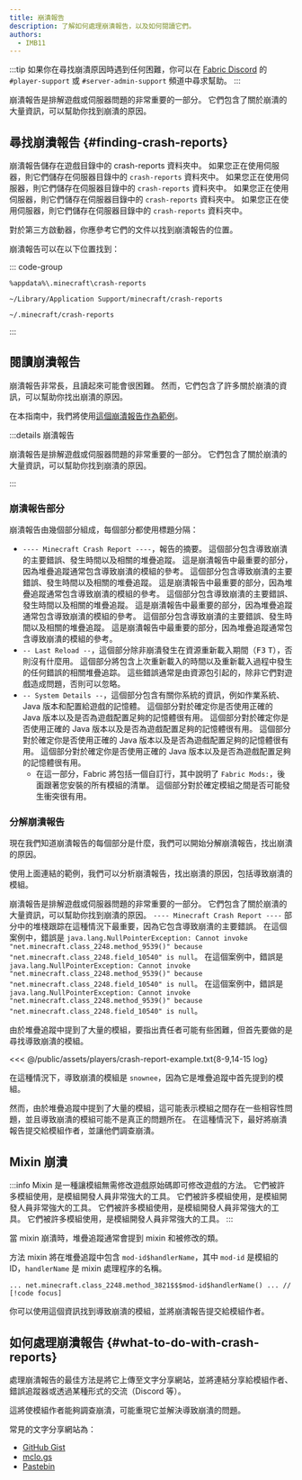 ```yaml
---
title: 崩潰報告
description: 了解如何處理崩潰報告，以及如何閱讀它們。
authors:
  - IMB11
---
```


:::tip
如果你在尋找崩潰原因時遇到任何困難，你可以在 [Fabric Discord](https://discord.gg/v6v4pMv) 的 `#player-support` 或 `#server-admin-support` 頻道中尋求幫助。
:::

崩潰報告是排解遊戲或伺服器問題的非常重要的一部分。 它們包含了關於崩潰的大量資訊，可以幫助你找到崩潰的原因。

## 尋找崩潰報告 {#finding-crash-reports}

崩潰報告儲存在遊戲目錄中的 crash-reports 資料夾中。 如果您正在使用伺服器，則它們儲存在伺服器目錄中的 `crash-reports` 資料夾中。 如果您正在使用伺服器，則它們儲存在伺服器目錄中的 `crash-reports` 資料夾中。 如果您正在使用伺服器，則它們儲存在伺服器目錄中的 `crash-reports` 資料夾中。 如果您正在使用伺服器，則它們儲存在伺服器目錄中的 `crash-reports` 資料夾中。

對於第三方啟動器，你應參考它們的文件以找到崩潰報告的位置。

崩潰報告可以在以下位置找到：

::: code-group

```:no-line-numbers [Windows]
%appdata%\.minecraft\crash-reports
```

```:no-line-numbers [macOS]
~/Library/Application Support/minecraft/crash-reports
```

```:no-line-numbers [Linux]
~/.minecraft/crash-reports
```

:::

## 閱讀崩潰報告

崩潰報告非常長，且讀起來可能會很困難。 然而，它們包含了許多關於崩潰的資訊，可以幫助你找出崩潰的原因。

在本指南中，我們將使用[這個崩潰報告作為範例](https://github.com/FabricMC/fabric-docs/blob/main/public/assets/players/crash-report-example.txt)。

:::details 崩潰報告

崩潰報告是排解遊戲或伺服器問題的非常重要的一部分。 它們包含了關於崩潰的大量資訊，可以幫助你找到崩潰的原因。

:::

### 崩潰報告部分

崩潰報告由幾個部分組成，每個部分都使用標題分隔：

- `---- Minecraft Crash Report ----`，報告的摘要。 這個部分包含導致崩潰的主要錯誤、發生時間以及相關的堆疊追蹤。 這是崩潰報告中最重要的部分，因為堆疊追蹤通常包含導致崩潰的模組的參考。 這個部分包含導致崩潰的主要錯誤、發生時間以及相關的堆疊追蹤。 這是崩潰報告中最重要的部分，因為堆疊追蹤通常包含導致崩潰的模組的參考。 這個部分包含導致崩潰的主要錯誤、發生時間以及相關的堆疊追蹤。 這是崩潰報告中最重要的部分，因為堆疊追蹤通常包含導致崩潰的模組的參考。 這個部分包含導致崩潰的主要錯誤、發生時間以及相關的堆疊追蹤。 這是崩潰報告中最重要的部分，因為堆疊追蹤通常包含導致崩潰的模組的參考。
- `-- Last Reload --`，這個部分除非崩潰發生在資源重新載入期間（<kbd>F3</kbd> <kbd>T</kbd>），否則沒有什麼用。 這個部分將包含上次重新載入的時間以及重新載入過程中發生的任何錯誤的相關堆疊追踪。 這些錯誤通常是由資源包引起的，除非它們對遊戲造成問題，否則可以忽略。
- `-- System Details --`，這個部分包含有關你系統的資訊，例如作業系統、Java 版本和配置給遊戲的記憶體。 這個部分對於確定你是否使用正確的 Java 版本以及是否為遊戲配置足夠的記憶體很有用。 這個部分對於確定你是否使用正確的 Java 版本以及是否為遊戲配置足夠的記憶體很有用。 這個部分對於確定你是否使用正確的 Java 版本以及是否為遊戲配置足夠的記憶體很有用。 這個部分對於確定你是否使用正確的 Java 版本以及是否為遊戲配置足夠的記憶體很有用。
  - 在這一部分，Fabric 將包括一個自訂行，其中說明了 `Fabric Mods:`，後面跟著您安裝的所有模組的清單。 這個部分對於確定模組之間是否可能發生衝突很有用。

### 分解崩潰報告

現在我們知道崩潰報告的每個部分是什麼，我們可以開始分解崩潰報告，找出崩潰的原因。

使用上面連結的範例，我們可以分析崩潰報告，找出崩潰的原因，包括導致崩潰的模組。

崩潰報告是排解遊戲或伺服器問題的非常重要的一部分。 它們包含了關於崩潰的大量資訊，可以幫助你找到崩潰的原因。 `---- Minecraft Crash Report ----` 部分中的堆棧跟踪在這種情況下最重要，因為它包含導致崩潰的主要錯誤。 在這個案例中，錯誤是 `java.lang.NullPointerException: Cannot invoke "net.minecraft.class_2248.method_9539()" because "net.minecraft.class_2248.field_10540" is null`。 在這個案例中，錯誤是 `java.lang.NullPointerException: Cannot invoke "net.minecraft.class_2248.method_9539()" because "net.minecraft.class_2248.field_10540" is null`。 在這個案例中，錯誤是 `java.lang.NullPointerException: Cannot invoke "net.minecraft.class_2248.method_9539()" because "net.minecraft.class_2248.field_10540" is null`。

由於堆疊追蹤中提到了大量的模組，要指出責任者可能有些困難，但首先要做的是尋找導致崩潰的模組。

<!-- TODO: show part of this file -->

<<< @/public/assets/players/crash-report-example.txt{8-9,14-15 log}

在這種情況下，導致崩潰的模組是 `snownee`，因為它是堆疊追蹤中首先提到的模組。

然而，由於堆疊追蹤中提到了大量的模組，這可能表示模組之間存在一些相容性問題，並且導致崩潰的模組可能不是真正的問題所在。 在這種情況下，最好將崩潰報告提交給模組作者，並讓他們調查崩潰。

## Mixin 崩潰

:::info
Mixin 是一種讓模組無需修改遊戲原始碼即可修改遊戲的方法。 它們被許多模組使用，是模組開發人員非常強大的工具。 它們被許多模組使用，是模組開發人員非常強大的工具。 它們被許多模組使用，是模組開發人員非常強大的工具。 它們被許多模組使用，是模組開發人員非常強大的工具。
:::

當 mixin 崩潰時，堆疊追蹤通常會提到 mixin 和被修改的類。

方法 mixin 將在堆疊追蹤中包含 `mod-id$handlerName`，其中 `mod-id` 是模組的 ID，`handlerName` 是 mixin 處理程序的名稱。

```:no-line-numbers
... net.minecraft.class_2248.method_3821$$$mod-id$handlerName() ... // [!code focus]
```

你可以使用這個資訊找到導致崩潰的模組，並將崩潰報告提交給模組作者。

## 如何處理崩潰報告 {#what-to-do-with-crash-reports}

處理崩潰報告的最佳方法是將它上傳至文字分享網站，並將連結分享給模組作者、錯誤追蹤器或透過某種形式的交流（Discord 等）。

這將使模組作者能夠調查崩潰，可能重現它並解決導致崩潰的問題。

常見的文字分享網站為：

- [GitHub Gist](https://gist.github.com/)
- [mclo.gs](https://mclo.gs/)
- [Pastebin](https://pastebin.com/)
